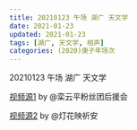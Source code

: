 ```yaml
---
title: 20210123 午场 湖广 天文学 
date: 2021-01-23
updated: 2021-01-23
tags: [湖广, 天文学, 相声] 
categories: (2020)庚子年场次
---
```

20210123 午场 湖广 天文学 



[视频源1](https://weibo.com/6574451359/JEwzrEIhd) by @栾云平粉丝团后援会

[视频源2](https://m.weibo.cn/status/4596580386865249?)  by @灯花映祈安